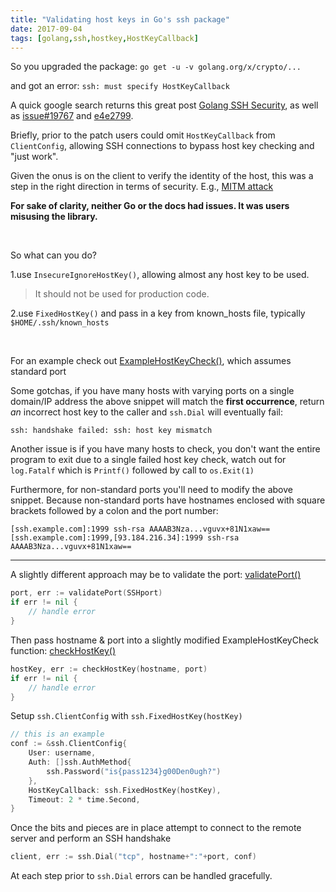 ```yaml
---
title: "Validating host keys in Go's ssh package"
date: 2017-09-04
tags: [golang,ssh,hostkey,HostKeyCallback]
---
```


So you upgraded the package: `go get -u -v golang.org/x/crypto/...`

and got an error: `ssh: must specify HostKeyCallback`

A quick google search returns this great post [Golang SSH Security], as well as [issue#19767] and [e4e2799].

Briefly, prior to the patch users could omit `HostKeyCallback` from `ClientConfig`, allowing SSH connections to bypass host key checking and "just work".

Given the onus is on the client to verify the identity of the host, this was a step in the right direction in terms of security. E.g., [MITM attack]

**For sake of clarity, neither Go or the docs had issues. It was users misusing the library.**

<br>

So what can you do?

1.use `InsecureIgnoreHostKey()`, allowing almost any host key to be used.

> It should not be used for production code.

2.use `FixedHostKey()` and pass in a key from known_hosts file, typically `$HOME/.ssh/known_hosts`

<br>

For an example check out [ExampleHostKeyCheck()], which assumes standard port

Some gotchas, if you have many hosts with varying ports on a single domain/IP address the above snippet will match the **first occurrence**, return _an_ incorrect host key to the caller and `ssh.Dial` will eventually fail:

`ssh: handshake failed: ssh: host key mismatch`

Another issue is if you have many hosts to check, you don't want the entire program to exit due to a single failed host key check, watch out for `log.Fatalf` which is `Printf()` followed by call to `os.Exit(1)`

Furthermore, for non-standard ports you'll need to modify the above snippet. Because non-standard ports have hostnames enclosed with square brackets followed by a colon and the port number:

```
[ssh.example.com]:1999 ssh-rsa AAAAB3Nza...vguvx+81N1xaw==
[ssh.example.com]:1999,[93.184.216.34]:1999 ssh-rsa AAAAB3Nza...vguvx+81N1xaw==
```

<hr>

A slightly different approach may be to validate the port: [validatePort()]

```go
port, err := validatePort(SSHport)
if err != nil {
    // handle error
}
```

Then pass hostname & port into a slightly modified ExampleHostKeyCheck function: [checkHostKey()]

```go
hostKey, err := checkHostKey(hostname, port)
if err != nil {
    // handle error
}
```

Setup `ssh.ClientConfig` with `ssh.FixedHostKey(hostKey)`

```go
// this is an example
conf := &ssh.ClientConfig{
    User: username,
    Auth: []ssh.AuthMethod{
        ssh.Password("is{pass1234}g00Den0ugh?")
    },
    HostKeyCallback: ssh.FixedHostKey(hostKey),
    Timeout: 2 * time.Second,
}
```

Once the bits and pieces are in place attempt to connect to the remote server and perform an SSH handshake

```go
client, err := ssh.Dial("tcp", hostname+":"+port, conf)
```

At each step prior to `ssh.Dial` errors can be handled gracefully.

[Golang SSH Security]:https://bridge.grumpy-troll.org/2017/04/golang-ssh-security/
[issue#19767]:https://github.com/golang/go/issues/19767
[e4e2799]:https://go-review.googlesource.com/c/crypto/+/38701
[MITM attack]:https://en.wikipedia.org/wiki/Man-in-the-middle_attack
[ExampleHostKeyCheck()]:https://github.com/golang/crypto/blob/81e90905daefcd6fd217b62423c0908922eadb30/ssh/example_test.go#L143
[validatePort()]:https://gist.github.com/mfridman/a1c93596441bb4f5ed514e22ba483989#file-go-ssh-hostkey-go-L4
[checkHostKey()]:https://gist.github.com/mfridman/a1c93596441bb4f5ed514e22ba483989#file-go-ssh-hostkey-go-L17